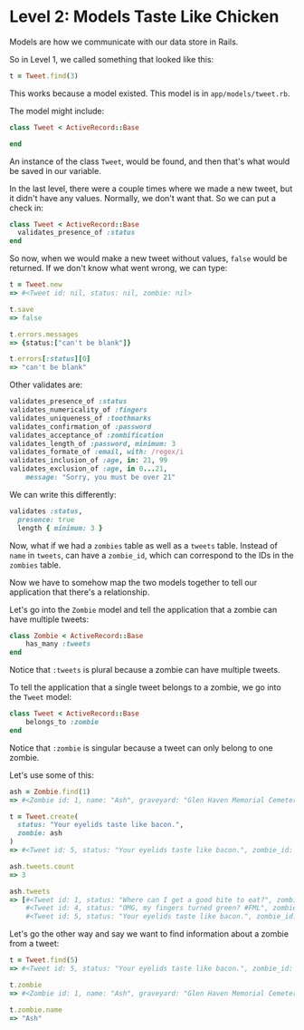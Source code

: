 # Level 2: Models Taste Like Chicken

Models are how we communicate with our data store in Rails.

So in Level 1, we called something that looked like this:

```ruby
t = Tweet.find(3)
```

This works because a model existed. This model is in `app/models/tweet.rb`.

The model might include:

```ruby
class Tweet < ActiveRecord::Base

end
```

An instance of the class `Tweet`, would be found, and then that's what would be saved in our variable.

In the last level, there were a couple times where we made a new tweet, but it didn't have any values. Normally, we don't want that. So we can put a check in:

```ruby
class Tweet < ActiveRecord::Base
  validates_presence_of :status
end
```

So now, when we would make a new tweet without values, `false` would be returned. If we don't know what went wrong, we can type:

```ruby
t = Tweet.new
=> #<Tweet id: nil, status: nil, zombie: nil>

t.save
=> false

t.errors.messages
=> {status:["can't be blank"]}

t.errors[:status][0]
=> "can't be blank"
```

Other validates are:

```ruby
validates_presence_of :status
validates_numericality_of :fingers
validates_uniqueness_of :toothmarks
validates_confirmation_of :password
validates_acceptance_of :zombification
validates_length_of :password, minimum: 3
validates_formate_of :email, with: /regex/i
validates_inclusion_of :age, in: 21, 99
validates_exclusion_of :age, in 0...21,
	message: "Sorry, you must be over 21"
```

We can write this differently:

```ruby
validates :status,
  presence: true
  length { minimum: 3 }
```

Now, what if we had a `zombies` table as well as a `tweets` table. Instead of `name` in `tweets`, can have a `zombie_id`, which can correspond to the IDs in the `zombies` table.

Now we have to somehow map the two models together to tell our application that there's a relationship.

Let's go into the `Zombie` model and tell the application that a zombie can have multiple tweets:

```ruby
class Zombie < ActiveRecord::Base
	has_many :tweets
end
```

Notice that `:tweets` is plural because a zombie can have multiple tweets.

To tell the application that a single tweet belongs to a zombie, we go into the `Tweet` model:

```ruby
class Tweet < ActiveRecord::Base
	belongs_to :zombie
end
```

Notice that `:zombie` is singular because a tweet can only belong to one zombie.

Let's use some of this:

```ruby
ash = Zombie.find(1)
=> #<Zombie id: 1, name: "Ash", graveyard: "Glen Haven Memorial Cemetery">

t = Tweet.create(
  status: "Your eyelids taste like bacon.",
  zombie: ash
)
=> #<Tweet id: 5, status: "Your eyelids taste like bacon.", zombie_id: 1>

ash.tweets.count
=> 3

ash.tweets
=> [#<Tweet id: 1, status: "Where can I get a good bite to eat?", zombie_id: 1>,
    #<Tweet id: 4, status: "OMG, my fingers turned green? #FML", zombie_id: 1>,
    #<Tweet id: 5, status: "Your eyelids taste like bacon.", zombie_id: 1>]
```

Let's go the other way and say we want to find information about a zombie from a tweet:

```ruby
t = Tweet.find(5)
=> #<Tweet id: 5, status: "Your eyelids taste like bacon.", zombie_id: 1>

t.zombie
=> #<Zombie id: 1, name: "Ash", graveyard: "Glen Haven Memorial Cemetery">

t.zombie.name
=> "Ash"
```
